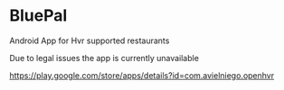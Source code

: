 # BluePal
Android App for Hvr supported restaurants

Due to legal issues the app is currently unavailable

https://play.google.com/store/apps/details?id=com.avielniego.openhvr
